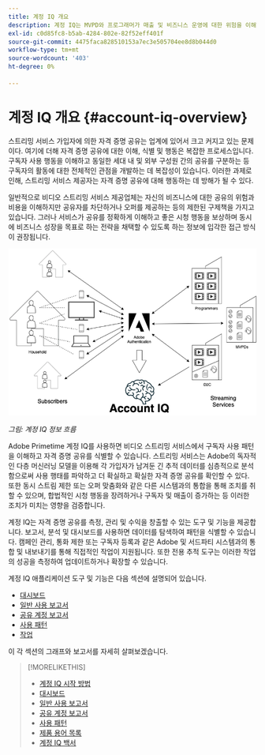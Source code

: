 ```yaml
---
title: 계정 IQ 개요
description: 계정 IQ는 MVPD와 프로그래머가 매출 및 비즈니스 운영에 대한 위험을 이해하고 자격 증명 사기의 영향을 완화하기 위해 취할 수 있는 가장 효과적인 조치를 결정하는 데 도움이 됩니다.
exl-id: c0d85fc8-b5ab-4284-802e-82f52eff401f
source-git-commit: 4475faca828510153a7ec3e505704ee8d8b044d0
workflow-type: tm+mt
source-wordcount: '403'
ht-degree: 0%

---
```


# 계정 IQ 개요 {#account-iq-overview}

스트리밍 서비스 가입자에 의한 자격 증명 공유는 업계에 있어서 크고 커지고 있는 문제이다. 여기에 더해 자격 증명 공유에 대한 이해, 식별 및 행동은 복잡한 프로세스입니다. 구독자 사용 행동을 이해하고 동일한 세대 내 및 외부 구성원 간의 공유를 구분하는 등 구독자의 활동에 대한 전체적인 관점을 개발하는 데 복잡성이 있습니다. 이러한 과제로 인해, 스트리밍 서비스 제공자는 자격 증명 공유에 대해 행동하는 데 방해가 될 수 있다.


<div class "preview">
일반적으로 비디오 스트리밍 서비스 제공업체는 자신의 비즈니스에 대한 공유의 위험과 비용을 이해하지만 공유자를 차단하거나 오퍼를 제공하는 등의 제한된 구제책을 가지고 있습니다. 그러나 서비스가 공유를 정확하게 이해하고 좋은 시청 행동을 보상하며 동시에 비즈니스 성장을 목표로 하는 전략을 채택할 수 있도록 하는 정보에 입각한 접근 방식이 권장됩니다. </span>

![계정 IQ 흐름 다이어그램](assets/aiq-intro.png)

*그림: 계정 IQ 정보 흐름*

Adobe Primetime 계정 IQ를 사용하면 비디오 스트리밍 서비스에서 구독자 사용 패턴을 이해하고 자격 증명 공유를 식별할 수 있습니다. 스트리밍 서비스는 Adobe의 독자적인 다층 머신러닝 모델을 이용해 각 가입자가 남겨둔 긴 추적 데이터를 심층적으로 분석함으로써 사용 행태를 파악하고 더 확실하고 확실한 자격 증명 공유를 확인할 수 있다. 또한 동시 스트림 제한 또는 오퍼 맞춤화와 같은 다른 시스템과의 통합을 통해 조치를 취할 수 있으며, 합법적인 시청 행동을 장려하거나 구독자 및 매출이 증가하는 등 이러한 조치가 미치는 영향을 검증합니다.

계정 IQ는 자격 증명 공유를 측정, 관리 및 수익을 창출할 수 있는 도구 및 기능을 제공합니다. 보고서, 분석 및 대시보드를 사용하면 데이터를 탐색하여 패턴을 식별할 수 있습니다. 캠페인 관리, 통화 제한 또는 구독자 등록과 같은 Adobe 및 서드파티 시스템과의 통합 및 내보내기를 통해 직접적인 작업이 지원됩니다. 또한 전용 추적 도구는 이러한 작업의 성공을 측정하여 업데이트하거나 확장할 수 있습니다.

계정 IQ 애플리케이션 도구 및 기능은 다음 섹션에 설명되어 있습니다.

* [대시보드](/help/AccountIQ/dashboard.md)
* [일반 사용 보고서](/help/AccountIQ/general-usage-reports.md)
* [공유 계정 보고서](/help/AccountIQ/shared-acc-reports.md)
* [사용 패턴](/help/AccountIQ/usage-patterns.md)
* [작업](/help/AccountIQ/operations.md)

이 각 섹션의 그래프와 보고서를 자세히 살펴보겠습니다.

>[!MORELIKETHIS]
>
>* [계정 IQ 시작 방법](/help/AccountIQ/get-started.md)
>* [대시보드](/help/AccountIQ/dashboard.md)
>* [일반 사용 보고서](/help/AccountIQ/general-usage-reports.md)
>* [공유 계정 보고서](/help/AccountIQ/shared-acc-reports.md)
>* [사용 패턴](/help/AccountIQ/usage-patterns.md)
>* [제품 용어 목록](/help/AccountIQ/product-concepts.md)
>* [계정 IQ 백서](https://www.adobe.com/content/dam/dx/us/en/products/primetime/resources/primetime-account-iq-whitepaper.pdf)


<!-- Credential sharing is rampant and prevalent among subscribers in the video streaming industry. To add to it, understanding, identifying, and acting on password sharing is a complex process. There is complexity involved in understanding the subscriber usage behavior and developing a holistic view of viewer activity—for example, distinguishing sharing among members within the same household and outside. Due to this challenge, streaming service providers have inhibitions in acting against password sharing.

Generally, video streaming service providers consider password sharing as fatal for business and act strongly against it, by blocking the sharers. However, it is advised to follow a holistic approach that enables them to understand sharing accurately and adopt strategies to reward good viewing behavior and target business growth simultaneously.

![Account IQ flow diagram](assets/aiq-intro.png)

*Figure: Account IQ information flow*

Adobe Primetime Account IQ enables video streaming services understand the subscriber usage patterns and identify password sharing by analyzing usage behavior. Moreover, it validates the impact of applying actions to encourage legitimate viewing behavior while maximizing business ROI, eventually growing subscribers and revenue.

By deeply analyzing the long, winding trail of data left behind by each subscriber using Adobe's proprietary multi-layer machine learning model, customers can understand usage behavior and identify password sharing with a greater degree of certainty, use the insights to validate the impact of applying actions to encourage legitimate viewing behavior while maximizing business growth, eventually act on password sharing using validated tactics to improve viewer experience, growing subscribers and revenue (for e.g. converting sharers to paid subscribers, managing ad loads based on sharing behavior, rewarding good behavior with better viewer experience).

Account IQ is helps you understand usage patterns and identify password sharing by leveraging the Primetime Authentication  solution that processes a huge volume of TV Everywhere transactions. A proprietary multi-layer machine learning model trained by this real-world TVE data accurately characterizes usage patterns and helps video streaming services understand usage patterns and identify password sharing at an individual account level. Based on Adobe's customer experience management solutions, Account IQ enables video streaming services to effectively use their audience data to create actionable sharing profiles as well powers integrations with other Adobe Digital Experience and 3rd party solutions—for example, Adobe Primetime Concurrency Monitoring or Adobe Analytics—to enable understanding usage patterns, identify and act upon password sharing.


<!-- The widespread availability of video content and streaming services bring with it problem of account sharing; eventually leading to the loss of revenue by content providers. Account IQ helps TV Everywhere and VOD (video on demand) providers understand the risks to their revenue and business operations, and determine the most effective actions to take to mitigate the impacts of credential fraud. It helps these media companies (MVPDs, Programmers, and VOD providers) manage and uncover the instances of password sharing with a high level of confidence, enabling them deliver better business outcomes and provide better viewing experiences for subscribers.

To help media companies better understand the password sharing within their businesses, Primetime Account IQ determines **Password Sharing Risk Index** that rates every subscriber on their likelihood of sharing account credentials for subscription passwords, from very low to very high. Based on these calculations and the resulting indices, analytics are performed and visuals are generated for better understanding and interpretation of the account sharing behavior. Account IQ is a hosted web application, which you can access using your browser.

Account IQ assigns sharing scores to different subscriber accounts, so that the content providers (media companies, programmers, MVPDs, and VOD providers) can take informed decisions about subscriber accounts and check the illicit sharing.

Passwords are the main methods for viewers to authenticate, and there is a misconception that credential sharing is allowed. This idea makes illicit password sharing a common practice; necessitating the need for media companies to educate their viewers about permissible sharing and prevent illicit sharing.-->
